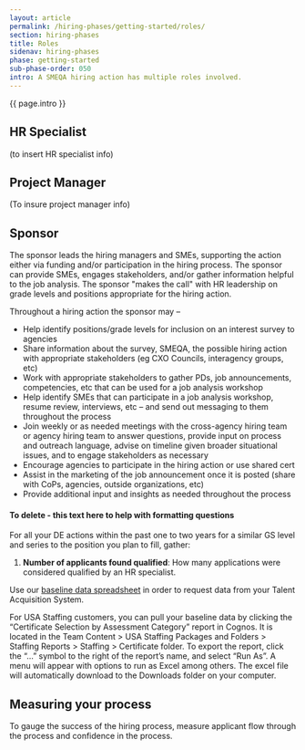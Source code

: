 ```yaml
---
layout: article
permalink: /hiring-phases/getting-started/roles/
section: hiring-phases
title: Roles
sidenav: hiring-phases
phase: getting-started
sub-phase-order: 050
intro: A SMEQA hiring action has multiple roles involved.
---
```


<p class="usa-intro">
  {{ page.intro }}
</p>

## HR Specialist

<p class="usa-intro">
  (to insert HR specialist info)
</p>

## Project Manager

<p class="usa-intro">
  (To insure project manager info)
</p>

## Sponsor

<p class="usa-intro">
  The sponsor leads the hiring managers and SMEs, supporting the action either via funding and/or participation in the hiring process. The sponsor can provide SMEs, engages stakeholders, and/or gather information helpful to the job analysis. The sponsor "makes the call" with HR leadership on grade levels and positions appropriate for the hiring action.
</p>

Throughout a hiring action the sponsor may –
 - Help identify positions/grade levels for inclusion on an interest survey to agencies
 - Share information about the survey, SMEQA, the possible hiring action with appropriate stakeholders (eg CXO Councils, interagency groups, etc)
 - Work with appropriate stakeholders to gather PDs, job announcements, competencies, etc that can be used for a job analysis workshop
 - Help identify SMEs that can participate in a job analysis workshop, resume review, interviews, etc – and send out messaging to them throughout the process
 - Join weekly or as needed meetings with the cross-agency hiring team or agency hiring team to answer questions, provide input on process and outreach language, advise on timeline given broader situational issues, and to engage stakeholders as necessary
 - Encourage agencies to participate in the hiring action or use shared cert
 - Assist in the marketing of the job announcement once it is posted (share with CoPs, agencies, outside organizations, etc)
 - Provide additional input and insights as needed throughout the process


#### To delete - this text here to help with formatting questions
For all your DE actions within the past one to two years for a similar GS level and series to the position you plan to fill, gather:

1. **Number of applicants found qualified**: How many applications were considered qualified by an HR specialist.


Use our <a href="{{site.baseline}}/toolkit/getting-started/baseline-data-to-collect.xlsx">baseline data spreadsheet</a> in order to request data from your Talent Acquisition System. 

For USA Staffing customers, you can pull your baseline data by clicking the “Certificate Selection by Assessment Category” report in Cognos. It is located in the Team Content > USA Staffing Packages and Folders > Staffing Reports > Staffing > Certificate folder. To export the report, click the “…” symbol to the right of the report’s name, and select “Run As”.  A menu will appear with options to run as Excel among others. The excel file will automatically download to the Downloads folder on your computer.  

## Measuring your process

<p class="usa-intro">
  To gauge the success of the hiring process, measure applicant flow through the process and confidence in the process.
</p>


